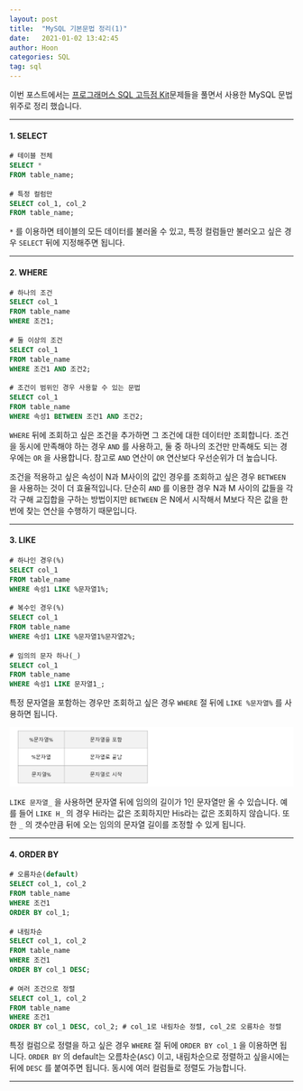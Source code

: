 ```yaml
---
layout: post
title:  "MySQL 기본문법 정리(1)"
date:   2021-01-02 13:42:45
author: Hoon
categories: SQL
tag: sql
---
```


이번 포스트에서는 [프로그래머스 SQL 고득점 Kit](https://programmers.co.kr/learn/challenges)문제들을 풀면서 사용한 MySQL 문법 위주로 정리 했습니다.

-----

#### 1. SELECT

~~~sql
# 테이블 전체
SELECT * 
FROM table_name;

# 특정 컬럼만
SELECT col_1, col_2
FROM table_name;
~~~

`*` 를 이용하면 테이블의 모든 데이터를 불러올 수 있고, 특정 컬럼들만 불러오고 싶은 경우 `SELECT` 뒤에 지정해주면 됩니다.

------

#### 2. WHERE

~~~sql
# 하나의 조건
SELECT col_1
FROM table_name
WHERE 조건1;

# 둘 이상의 조건
SELECT col_1
FROM table_name
WHERE 조건1 AND 조건2;

# 조건이 범위인 경우 사용할 수 있는 문법
SELECT col_1
FROM table_name
WHERE 속성1 BETWEEN 조건1 AND 조건2;
~~~

`WHERE` 뒤에 조회하고 싶은 조건을 추가하면 그 조건에 대한 데이터만 조회합니다. 조건을 동시에 만족해야 하는 경우 `AND` 를 사용하고, 둘 중 하나의 조건만 만족해도 되는 경우에는 `OR` 을 사용합니다. 참고로 `AND` 연산이 `OR` 연산보다 우선순위가 더 높습니다.

조건을 적용하고 싶은 속성이 N과 M사이의 값인 경우를 조회하고 싶은 경우 `BETWEEN` 을 사용하는 것이 더 효율적입니다. 단순히 `AND` 를 이용한 경우 N과 M 사이의 값들을 각각 구해 교집합을 구하는 방법이지만 `BETWEEN` 은 N에서 시작해서 M보다 작은 값을 한번에 찾는 연산을 수행하기 때문입니다. 

-----

#### 3. LIKE

~~~sql
# 하나인 경우(%)
SELECT col_1
FROM table_name
WHERE 속성1 LIKE %문자열1%;

# 복수인 경우(%)
SELECT col_1
FROM table_name
WHERE 속성1 LIKE %문자열1%문자열2%;

# 임의의 문자 하나(_)
SELECT col_1
FROM table_name
WHERE 속성1 LIKE 문자열1_;
~~~

특정 문자열을 포함하는 경우만 조회하고 싶은 경우 `WHERE` 절 뒤에 `LIKE %문자열%` 를 사용하면 됩니다.

![SQL문법정리1.PNG](https://github.com/hoon-923/hoon-923.github.io/blob/master/_images/SQL%EB%AC%B8%EB%B2%95%EC%A0%95%EB%A6%AC1.PNG?raw=true)

`LIKE 문자열_` 을 사용하면 문자열 뒤에 임의의 길이가 1인 문자열만 올 수 있습니다. 예를 들어 `LIKE H_` 의 경우 Hi라는 값은 조회하지만 His라는 값은 조회하지 않습니다. 또한 `_` 의 갯수만큼 뒤에 오는 임의의 문자열 길이를 조정할 수 있게 됩니다.

-------

#### 4. ORDER BY

~~~sql
# 오름차순(default)
SELECT col_1, col_2
FROM table_name
WHERE 조건1
ORDER BY col_1;

# 내림차순
SELECT col_1, col_2
FROM table_name
WHERE 조건1
ORDER BY col_1 DESC;

# 여러 조건으로 정렬
SELECT col_1, col_2
FROM table_name
WHERE 조건1
ORDER BY col_1 DESC, col_2; # col_1로 내림차순 정렬, col_2로 오름차순 정렬
~~~

특정 컬럼으로 정렬을 하고 싶은 경우 `WHERE` 절 뒤에 `ORDER BY col_1` 을 이용하면 됩니다. `ORDER BY` 의 default는 오름차순(`ASC`) 이고, 내림차순으로 정렬하고 싶을시에는 뒤에 `DESC` 를 붙여주면 됩니다. 동시에 여러 컬럼들로 정렬도 가능합니다.

------

